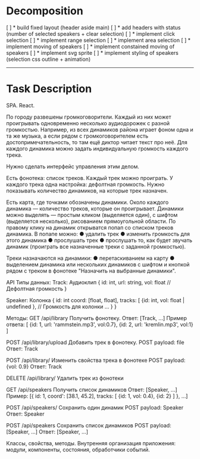 # Decomposition

[ ] * build fixed layout (header aside main)
[ ] * add headers with status (number of selected speakers + clear selection)
[ ] * implement click selection
[ ] * implement range selection
[ ] * implement area selection
[ ] * implement moving of speakers
[ ] * implement constained moving of speakers
[ ] * implement svg sprite 
[ ] * implement styling of speakers (selection css outline + animation)

---
# Task Description

SPA. React.

По городу развешены громкоговорители. Каждый из них может проигрывать одновременно несколько аудиодорожек с разной громкостью. Например, из всех динамиков района играет фоном одна и та же музыка, а если рядом с громкоговорителем есть достопримечательность, то там ещё диктор читает текст про неё. Для каждого динамика можно задать индивидуальную громкость каждого трека. 

Нужно сделать интерфейс управления этим делом.

Есть фонотека: список треков. Каждый трек можно проиграть. У каждого трека одна настройка: дефолтная громкость. Нужно показывать количество динамиков, на которые трек назначен.

Есть карта, где точками обозначены динамики. Около каждого динамика — количество треков, которые он проигрывает. Динамики можно выделять — простым кликом (выделяется один), с шифтом (выделяется несколько), рисованием прямоугольной области. По правому клику на динамик открыватся попап со списком треков динамика. В попапе можно:
●	удалить трек
●	изменить громкость для этого динамика
●	прослушать трек
●	прослушать то, как будет звучать динамик (проиграть все назначенные треки с заданной громкостью).

Треки назначаются на динамики:
●	перетаскиванием на карту
●	выделением динамика или нескольких динамиков с шифтом и кнопкой рядом с треком в фонотеке "Назначить на выбранные динамики".

API
Типы данных:
Track: Аудиоклип
	{
id: int,
url: string,
vol: float  // Дефолтная громкость
}

Speaker: Колонка
	{
id: int
	coord: [float, float],
	tracks: [
		{id: int, vol: float | undefined }, // Громкость для колонки
		...
	}
}

Методы:
GET /api/library
Получить фонотеку.
Ответ: [Track, ...]
Пример ответа: 
[
{id: 1, url: 'rammstein.mp3', vol:0.7},
{id: 2, url: 'kremlin.mp3', vol:1}
]


POST /api/library/upload
Добавить трек в фонотеку.
POST payload: file
Ответ: Track

POST /api/library/<id>
Изменить свойства трека в фонотеке
POST payload: {vol: 0.9}
Ответ: Track

DELETE /api/library/<id>
Удалить трек из фонотеки

GET /api/speakers
Получить список динамиков
Ответ: [Speaker, …]
Пример:
[{
id: 1,
coord': [38.1, 45.2],
tracks: [
{id: 1, vol: 0.4},
{id: 2}
]
}, …]

POST /api/speakers/<id> 
Сохранить один динамик 
POST payload: Speaker
Ответ: Speaker


POST /api/speakers
Сохранить список динамиков
POST payload: [Speaker, …]
Ответ: [Speaker, …]

Классы, свойства, методы. Внутренняя организация приложения: модули, компоненты, состояния, обработчики событий.
